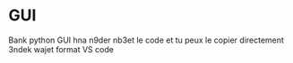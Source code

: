 # GUI
Bank python GUI
hna n9der nb3et le code et tu peux le copier directement 3ndek wajet format VS code

